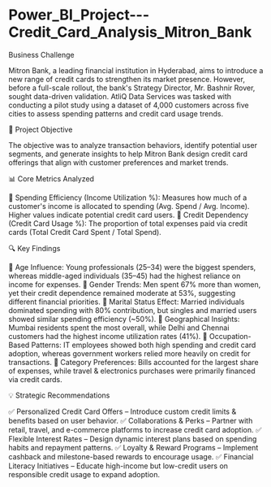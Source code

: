 # Power_BI_Project---Credit_Card_Analysis_Mitron_Bank
Business Challenge

Mitron Bank, a leading financial institution in Hyderabad, aims to introduce a new range of credit cards to strengthen its market presence. However, before a full-scale rollout, the bank's Strategy Director, Mr. Bashnir Rover, sought data-driven validation. AtliQ Data Services was tasked with conducting a pilot study using a dataset of 4,000 customers across five cities to assess spending patterns and credit card usage trends.

🎯 Project Objective

The objective was to analyze transaction behaviors, identify potential user segments, and generate insights to help Mitron Bank design credit card offerings that align with customer preferences and market trends.

📊 Core Metrics Analyzed

🔹 Spending Efficiency (Income Utilization %): Measures how much of a customer's income is allocated to spending (Avg. Spend / Avg. Income). Higher values indicate potential credit card users.
🔹 Credit Dependency (Credit Card Usage %): The proportion of total expenses paid via credit cards (Total Credit Card Spent / Total Spend).

🔍 Key Findings

📌 Age Influence: Young professionals (25–34) were the biggest spenders, whereas middle-aged individuals (35–45) had the highest reliance on income for expenses.
📌 Gender Trends: Men spent 67% more than women, yet their credit dependence remained moderate at 53%, suggesting different financial priorities.
📌 Marital Status Effect: Married individuals dominated spending with 80% contribution, but singles and married users showed similar spending efficiency (~50%).
📌 Geographical Insights: Mumbai residents spent the most overall, while Delhi and Chennai customers had the highest income utilization rates (41%).
📌 Occupation-Based Patterns: IT employees showed both high spending and credit card adoption, whereas government workers relied more heavily on credit for transactions.
📌 Category Preferences: Bills accounted for the largest share of expenses, while travel & electronics purchases were primarily financed via credit cards.

💡 Strategic Recommendations

✅ Personalized Credit Card Offers – Introduce custom credit limits & benefits based on user behavior.
✅ Collaborations & Perks – Partner with retail, travel, and e-commerce platforms to increase credit card adoption.
✅ Flexible Interest Rates – Design dynamic interest plans based on spending habits and repayment patterns.
✅ Loyalty & Reward Programs – Implement cashback and milestone-based rewards to encourage usage.
✅ Financial Literacy Initiatives – Educate high-income but low-credit users on responsible credit usage to expand adoption.

